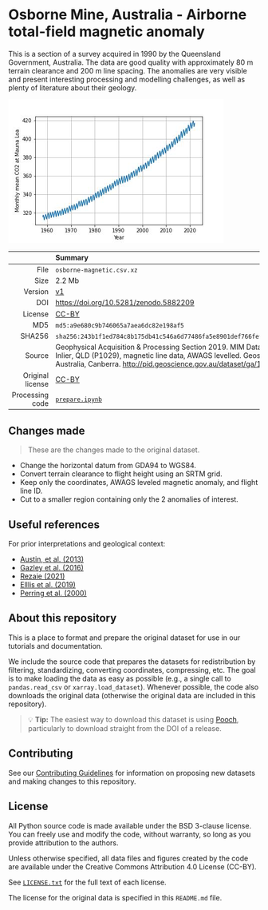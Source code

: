 # Osborne Mine, Australia - Airborne total-field magnetic anomaly

This is a section of a survey acquired in 1990 by the Queensland Government,
Australia. The data are good quality with approximately 80 m terrain clearance
and 200 m line spacing. The anomalies are very visible and present interesting
processing and modelling challenges, as well as plenty of literature about
their geology.

![Total field magnetic anomaly data and the flight height.](preview.jpg)

| | Summary |
|--:|:--|
| File | `osborne-magnetic.csv.xz` |
| Size | 2.2 Mb |
| Version | [v1](https://github.com/fatiando-data/osborne-magnetic/releases/latest) |
| DOI | https://doi.org/10.5281/zenodo.5882209 |
| License | [CC-BY](https://creativecommons.org/licenses/by/4.0/) |
| MD5 | `md5:a9e680c9b746065a7aea6dc82e198af5` |
| SHA256 | `sha256:243b1f1ed784c8b175db41c546a6d77486fa5e8901def766fef43c04d18ee26a` |
| Source | Geophysical Acquisition & Processing Section 2019. MIM Data from Mt Isa Inlier, QLD (P1029), magnetic line data, AWAGS levelled. Geoscience Australia, Canberra. http://pid.geoscience.gov.au/dataset/ga/142419 |
| Original license | [CC-BY](http://pid.geoscience.gov.au/dataset/ga/142419) |
| Processing code | [`prepare.ipynb`](https://nbviewer.org/github/fatiando-data/osborne-magnetic/blob/main/prepare.ipynb) |

## Changes made

> These are the changes made to the original dataset.

* Change the horizontal datum from GDA94 to WGS84.
* Convert terrain clearance to flight height using an SRTM grid.
* Keep only the coordinates, AWAGS leveled magnetic anomaly, and flight line
  ID.
* Cut to a smaller region containing only the 2 anomalies of interest.

## Useful references

For prior interpretations and geological context:

* [Austin, et al. (2013)](https://doi.org/10.1190/INT-2013-0005.1)
* [Gazley et al. (2016)](https://publications.csiro.au/rpr/download?pid=csiro:EP165511&dsid=DS2)
* [Rezaie (2021)](https://doi.org/10.1007/s00024-021-02747-6)
* [Elllis et al. (2019)](https://doi.org/10.1071/ASEG2012ab117)
* [Perring et al. (2000)](https://doi.org/10.2113/gsecongeo.95.5.1067)

## About this repository

This is a place to format and prepare the original dataset for use in our
tutorials and documentation.

We include the source code that prepares the datasets for redistribution by
filtering, standardizing, converting coordinates, compressing, etc.
The goal is to make loading the data as easy as possible (e.g., a single call
to `pandas.read_csv` or `xarray.load_dataset`).
Whenever possible, the code also downloads the original data (otherwise the
original data are included in this repository).

> 💡 **Tip:** The easiest way to download this dataset is using
> [Pooch](https://www.fatiando.org/pooch), particularly to download straight
> from the DOI of a release.

## Contributing

See our [Contributing Guidelines][contrib] for information on proposing new
datasets and making changes to this repository.

## License

All Python source code is made available under the BSD 3-clause license. You
can freely use and modify the code, without warranty, so long as you provide
attribution to the authors.

Unless otherwise specified, all data files and figures created by the code are
available under the Creative Commons Attribution 4.0 License (CC-BY).

See [`LICENSE.txt`](LICENSE.txt) for the full text of each license.

The license for the original data is specified in this `README.md` file.


[contrib]: https://github.com/fatiando-data/.github/blob/main/CONTRIBUTING.md

